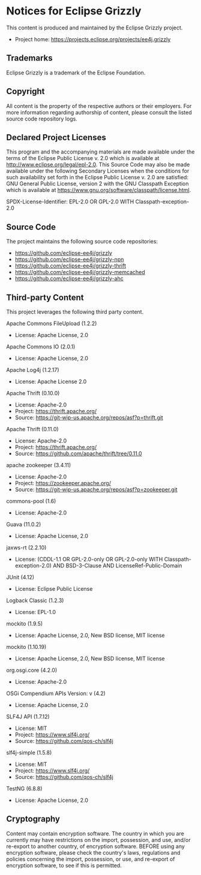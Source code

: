 # Notices for Eclipse Grizzly

This content is produced and maintained by the Eclipse Grizzly project.

* Project home: https://projects.eclipse.org/projects/ee4j.grizzly

## Trademarks

Eclipse Grizzly is a trademark of the Eclipse Foundation.

## Copyright

All content is the property of the respective authors or their employers. For
more information regarding authorship of content, please consult the listed
source code repository logs.

## Declared Project Licenses

This program and the accompanying materials are made available under the terms
of the Eclipse Public License v. 2.0 which is available at
http://www.eclipse.org/legal/epl-2.0. This Source Code may also be made
available under the following Secondary Licenses when the conditions for such
availability set forth in the Eclipse Public License v. 2.0 are satisfied: GNU
General Public License, version 2 with the GNU Classpath Exception which is
available at https://www.gnu.org/software/classpath/license.html.

SPDX-License-Identifier: EPL-2.0 OR GPL-2.0 WITH Classpath-exception-2.0

## Source Code

The project maintains the following source code repositories:

* https://github.com/eclipse-ee4j/grizzly
* https://github.com/eclipse-ee4j/grizzly-npn
* https://github.com/eclipse-ee4j/grizzly-thrift
* https://github.com/eclipse-ee4j/grizzly-memcached
* https://github.com/eclipse-ee4j/grizzly-ahc

## Third-party Content

This project leverages the following third party content.

Apache Commons FileUpload (1.2.2)

* License: Apache License, 2.0

Apache Commons IO (2.0.1)

* License: Apache License, 2.0

Apache Log4j (1.2.17)

* License: Apache License 2.0

Apache Thrift (0.10.0)

* License: Apache-2.0
* Project: https://thrift.apache.org/
* Source: https://git-wip-us.apache.org/repos/asf?p=thrift.git

Apache Thrift (0.11.0)

* License: Apache-2.0
* Project: https://thrift.apache.org/
* Source: https://github.com/apache/thrift/tree/0.11.0

apache zookeeper (3.4.11)

* License: Apache-2.0
* Project: https://zookeeper.apache.org/
* Source: https://git-wip-us.apache.org/repos/asf?p=zookeeper.git

commons-pool (1.6)

* License: Apache-2.0

Guava (11.0.2)

* License: Apache License, 2.0

jaxws-rt (2.2.10)

* License: (CDDL-1.1 OR GPL-2.0-only OR GPL-2.0-only WITH
   Classpath-exception-2.0) AND BSD-3-Clause AND LicenseRef-Public-Domain

JUnit (4.12)

* License: Eclipse Public License

Logback Classic (1.2.3)

* License: EPL-1.0

mockito (1.9.5)

* License: Apache License, 2.0, New BSD license, MIT license

mockito (1.10.19)

* License: Apache License, 2.0, New BSD license, MIT license

org.osgi.core (4.2.0)

* License: Apache-2.0

OSGi Compendium APIs Version: v (4.2)

* License: Apache License, 2.0

SLF4J API (1.7.12)

* License: MIT
* Project: https://www.slf4j.org/
* Source: https://github.com/qos-ch/slf4j

slf4j-simple (1.5.8)

* License: MIT
* Project: https://www.slf4j.org/
* Source: https://github.com/qos-ch/slf4j

TestNG (6.8.8)

* License: Apache License, 2.0

## Cryptography

Content may contain encryption software. The country in which you are currently
may have restrictions on the import, possession, and use, and/or re-export to
another country, of encryption software. BEFORE using any encryption software,
please check the country's laws, regulations and policies concerning the import,
possession, or use, and re-export of encryption software, to see if this is
permitted.
